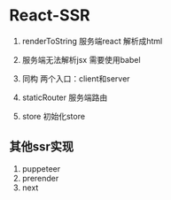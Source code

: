 # React-SSR

1. renderToString 服务端react 解析成html

2. 服务端无法解析jsx 需要使用babel

3. 同构 两个入口：client和server

4. staticRouter 服务端路由

5. store 初始化store

## 其他ssr实现

1. puppeteer
2. prerender
3. next